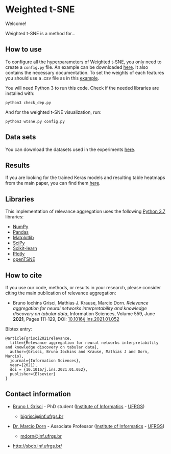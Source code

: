# Weighted t-SNE

Welcome!

Weighted t-SNE is a method for...

## How to use

To configure all the hyperparameters of Weighted t-SNE, you only need to create a ```config.py``` file. An example can be downloaded [here](config.py). It also contains the necessary documentation. To set the weights of each features you should use a .csv file as in this [example](weights.csv).

You will need Python 3 to run this code. Check if the needed libraries are installed with:

```
python3 check_dep.py
```
And for the weighted t-SNE visualization, run:
```
python3 wtsne.py config.py
```

## Data sets

You can download the datasets used in the experiments [here](DATA/README.md).

## Results

If you are looking for the trained Keras models and resulting table heatmaps from the main paper, you can find them [here](RESULTS).

## Libraries

This implementation of relevance aggregation uses the following [Python 3.7](https://www.python.org/) libraries:

- [NumPy](https://numpy.org/)
- [Pandas](https://pandas.pydata.org/)
- [Matplotlib](https://matplotlib.org/)
- [SciPy](https://www.scipy.org/)
- [Scikit-learn](https://scikit-learn.org/stable/)
- [Plotly](https://plotly.com/python/)
- [openTSNE](https://opentsne.readthedocs.io/en/latest/)

## How to cite

If you use our code, methods, or results in your research, please consider citing the main publication of relevance aggregation:

- Bruno Iochins Grisci, Mathias J. Krause, Marcio Dorn. _Relevance aggregation for neural networks interpretability and knowledge discovery on tabular data_, Information Sciences, Volume 559, June **2021**, Pages 111-129, DOI: [10.1016/j.ins.2021.01.052](https://doi.org/10.1016/j.ins.2021.01.052)

Bibtex entry:
```
@article{grisci2021relevance,
  title={Relevance aggregation for neural networks interpretability and knowledge discovery on tabular data},
  author={Grisci, Bruno Iochins and Krause, Mathias J and Dorn, Marcio},
  journal={Information Sciences},
  year={2021},
  doi = {10.1016/j.ins.2021.01.052},
  publisher={Elsevier}
}
```

## Contact information

- [Bruno I. Grisci](https://orcid.org/0000-0003-4083-5881) - PhD student ([Institute of Informatics](https://www.inf.ufrgs.br/site/en) - [UFRGS](http://www.ufrgs.br/english/home))

    - bigrisci@inf.ufrgs.br

- [Dr. Marcio Dorn](https://orcid.org/0000-0001-8534-3480) - Associate Professor ([Institute of Informatics](https://www.inf.ufrgs.br/site/en) - [UFRGS](http://www.ufrgs.br/english/home))

    - mdorn@inf.ufrgs.br

- http://sbcb.inf.ufrgs.br/